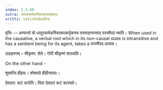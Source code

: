 ```yaml
---
index: 1.3.88
sutra: अणावकर्मकाच्चित्तवत्कर्तृकात्
vritti: satishabodha
---
```



वृत्तिः --ः अण्यन्तो यो धातुरकर्मकश्चित्तवत्कर्तृकश्च तस्माद्ण्यन्तात् परस्मैपदं भवति। When used in the causative, a verbal root which in its non-causal state is intransitive and has a sentient being for its agent, takes a परस्मैपद-प्रत्ययः।


उदाहरणम् – श्रीकृष्ण: शेते। गोपी श्रीकृष्णं शाययति।

On the other hand -

शुष्यन्ति व्रीहयः। शोषयते व्रीहीनातपः।

देवदत्त: कटं करोति। पिता देवदत्तं कटं कारयते।

